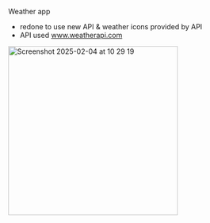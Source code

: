 Weather app

- redone to use new API & weather icons provided by API
- API used www.weatherapi.com

<img width="342" alt="Screenshot 2025-02-04 at 10 29 19" src="https://github.com/user-attachments/assets/51bb8767-6f24-48ca-b068-62bf1aeb1080" />
